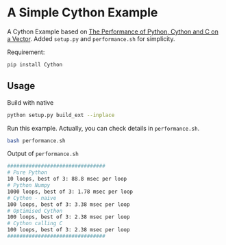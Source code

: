 # A Simple Cython Example

A Cython Example based on [The Performance of Python, Cython and C on a Vector](https://notes-on-cython.readthedocs.io/en/latest/std_dev.html). Added `setup.py` and `performance.sh` for simplicity.

Requirement:

```bash
pip install Cython
```

## Usage

Build with native

```bash
python setup.py build_ext --inplace
```

Run this example. Actually, you can check details in `performance.sh`.

```bash
bash performance.sh
```

Output of `performance.sh`

```bash
################################
# Pure Python
10 loops, best of 3: 88.8 msec per loop
# Python Numpy
1000 loops, best of 3: 1.78 msec per loop
# Cython - naive
100 loops, best of 3: 3.38 msec per loop
# Optimised Cython
100 loops, best of 3: 2.38 msec per loop
# Cython calling C
100 loops, best of 3: 2.38 msec per loop
################################       
```
